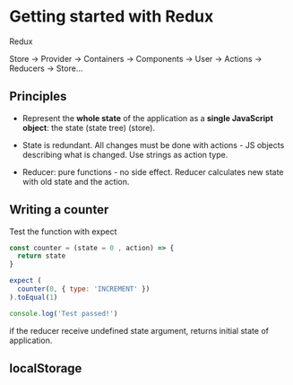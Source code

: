 # Getting started with Redux

Redux 

Store -> Provider -> Containers -> Components -> User -> Actions -> Reducers -> Store...

## Principles
* Represent the **whole state** of the application as a **single JavaScript object**: the state (state tree) (store). 

* State is redundant. All changes must be done with actions - JS objects describing what is changed. Use strings as action type.

* Reducer: pure functions - no side effect. Reducer calculates new state with old state and the action.

## Writing a counter

Test the function with expect

```js
const counter = (state = 0 , action) => {
  return state
}

expect (
  counter(0, { type: 'INCREMENT' })
).toEqual(1)

console.log('Test passed!')

```

if the reducer receive undefined state argument, returns initial state of application.

## localStorage

